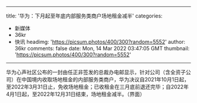 
---
title: '华为：下月起至年底内部服务类商户场地租金减半'
categories: 
 - 新媒体
 - 36kr
 - 快讯
headimg: 'https://picsum.photos/400/300?random=5552'
author: 36kr
comments: false
date: Mon, 14 Mar 2022 03:47:05 GMT
thumbnail: 'https://picsum.photos/400/300?random=5552'
---

<div>   
华为心声社区公布的一封由任正非签发的总裁办电邮显示，针对公司（含全资子公司）在中国境内收取场地租金的内部服务类商户，华为决议自2021年10月1日起，至2022年3月31日止，免收场地租金；已收租金在三月底前退还完毕；自2022年4月1日起，至2022年12月31日结束，场地租金减半。（界面）  
</div>
            